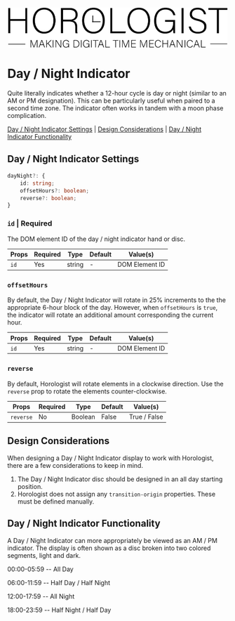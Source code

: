 <p align="center">
  <img src="/assets/logo-horologist.svg" alt="Horologist Logo - Making digital time mechanical" width="500" />
</p>

# Day / Night Indicator

Quite literally indicates whether a 12-hour cycle is day or night (similar to an AM or PM
designation). This can be particularly useful when paired to a second time zone. The indicator often
works in tandem with a moon phase complication.

[Day / Night Indicator Settings](#day--night-indicator-settings) |
[Design Considerations](#design-considerations) |
[Day / Night Indicator Functionality](#day--night-indicator-functionality)

## Day / Night Indicator Settings

```ts
dayNight?: {
    id: string;
    offsetHours?: boolean;
    reverse?: boolean;
}
```

### `id` | Required

The DOM element ID of the day / night indicator hand or disc.

| Props | Required | Type   | Default | Value(s)       |
| ----- | -------- | ------ | ------- | -------------- |
| `id`  | Yes      | string | -       | DOM Element ID |

### `offsetHours`

By default, the Day / Night Indicator will rotate in 25% increments to the the appropriate 6-hour
block of the day. However, when `offsetHours` is `true`, the indicator will rotate an additional
amount corresponding the current hour.

| Props | Required | Type   | Default | Value(s)       |
| ----- | -------- | ------ | ------- | -------------- |
| `id`  | Yes      | string | -       | DOM Element ID |

### `reverse`

By default, Horologist will rotate elements in a clockwise direction. Use the `reverse` prop to
rotate the elements counter-clockwise.

| Props     | Required | Type    | Default | Value(s)     |
| --------- | -------- | ------- | ------- | ------------ |
| `reverse` | No       | Boolean | False   | True / False |

## Design Considerations

When designing a Day / Night Indicator display to work with Horologist, there are a few
considerations to keep in mind.

1. The Day / Night Indicator disc should be designed in an all day starting position.
2. Horologist does not assign any `transition-origin` properties. These must be defined manually.

## Day / Night Indicator Functionality

A Day / Night Indicator can more appropriately be viewed as an AM / PM indicator. The display is
often shown as a disc broken into two colored segments, light and dark.

00:00-05:59 -- All Day

06:00-11:59 -- Half Day / Half Night

12:00-17:59 -- All Night

18:00-23:59 -- Half Night / Half Day
